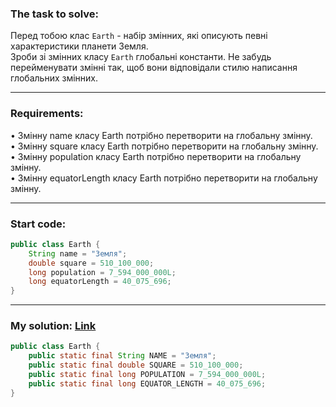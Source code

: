 ### **The task to solve:**  

Перед тобою клас `Earth` - набір змінних, які описують певні характеристики планети Земля.  
Зроби зі змінних класу `Earth` глобальні константи. Не забудь перейменувати змінні так, щоб вони відповідали стилю написання глобальних змінних.

---

### **Requirements:**  

• Змінну name класу Earth потрібно перетворити на глобальну змінну.  
• Змінну square класу Earth потрібно перетворити на глобальну змінну.  
• Змінну population класу Earth потрібно перетворити на глобальну змінну.  
• Змінну equatorLength класу Earth потрібно перетворити на глобальну змінну.  

---

### **Start code:**  

```java
public class Earth {
    String name = "Земля";
    double square = 510_100_000;
    long population = 7_594_000_000L;
    long equatorLength = 40_075_696;
}
```

---

### **My solution: [Link](./src/Solution.java)**  

```java
public class Earth {
    public static final String NAME = "Земля";
    public static final double SQUARE = 510_100_000;
    public static final long POPULATION = 7_594_000_000L;
    public static final long EQUATOR_LENGTH = 40_075_696;
}
```
